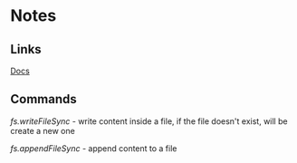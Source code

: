 # Notes

## Links
[Docs](https://nodejs.org/en/docs/)

## Commands
*fs.writeFileSync* - write content inside a file, if the file doesn't exist, will be create a new one

*fs.appendFileSync* - append content to a file
